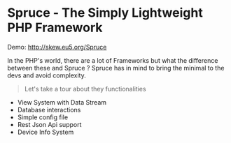 # Spruce - The Simply Lightweight PHP Framework

Demo: http://skew.eu5.org/Spruce

In the PHP's world, there are a lot of Frameworks but what the difference between these and Spruce ?
Spruce has in mind to bring the minimal to the devs and avoid complexity.

> Let's take a tour about they functionalities

- View System with Data Stream
- Database interactions
- Simple config file
- Rest Json Api support
- Device Info System